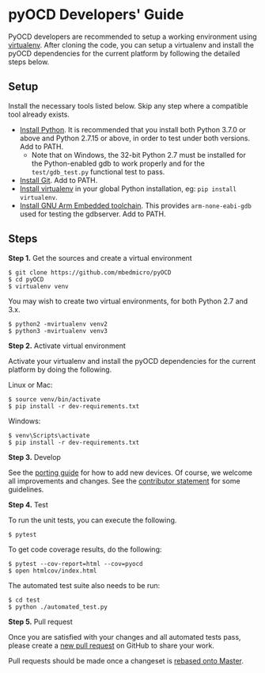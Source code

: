 pyOCD Developers' Guide
=======================

PyOCD developers are recommended to setup a working environment using
[virtualenv](https://virtualenv.pypa.io/en/latest/). After cloning
the code, you can setup a virtualenv and install the pyOCD
dependencies for the current platform by following the detailed steps below.

## Setup

Install the necessary tools listed below. Skip any step where a compatible tool already exists.

* [Install Python](https://www.python.org/downloads/). It is recommended that you install both
    Python 3.7.0 or above and Python 2.7.15 or above, in order to test under both versions. Add to
    PATH.
    *  Note that on Windows, the 32-bit Python 2.7 must be installed for the Python-enabled gdb to
        work properly and for the `test/gdb_test.py` functional test to pass.
* [Install Git](https://git-scm.com/downloads). Add to PATH.
* [Install virtualenv](https://virtualenv.pypa.io/en/latest/) in your global Python installation, eg: `pip install virtualenv`.
* [Install GNU Arm Embedded toolchain](https://developer.arm.com/tools-and-software/open-source-software/gnu-toolchain/gnu-rm).
    This provides `arm-none-eabi-gdb` used for testing the gdbserver. Add to PATH.

## Steps

**Step 1.** Get the sources and create a virtual environment

```
$ git clone https://github.com/mbedmicro/pyOCD
$ cd pyOCD
$ virtualenv venv
```

You may wish to create two virtual environments, for both Python 2.7 and 3.x.

```
$ python2 -mvirtualenv venv2
$ python3 -mvirtualenv venv3
```

**Step 2.** Activate virtual environment

Activate your virtualenv and install the pyOCD dependencies for the current platform by doing
the following.

Linux or Mac:
```
$ source venv/bin/activate
$ pip install -r dev-requirements.txt
```

Windows:
```
$ venv\Scripts\activate
$ pip install -r dev-requirements.txt
```

**Step 3.** Develop

See the [porting guide](adding_new_targets.md) for how to add new devices. Of course, we welcome
all improvements and changes. See the [contributor statement](../CONTRIBUTING.md) for some guidelines.

**Step 4.** Test

To run the unit tests, you can execute the following.

```
$ pytest
```

To get code coverage results, do the following:

```
$ pytest --cov-report=html --cov=pyocd
$ open htmlcov/index.html
```

The automated test suite also needs to be run:

```
$ cd test
$ python ./automated_test.py
```

**Step 5.** Pull request

Once you are satisfied with your changes and all automated tests pass, please create a
[new pull request](https://github.com/mbedmicro/pyOCD/pull/new/master) on GitHub to share your work.

Pull requests should be made once a changeset is [rebased onto Master](https://www.atlassian.com/git/tutorials/merging-vs-rebasing/workflow-walkthrough).

